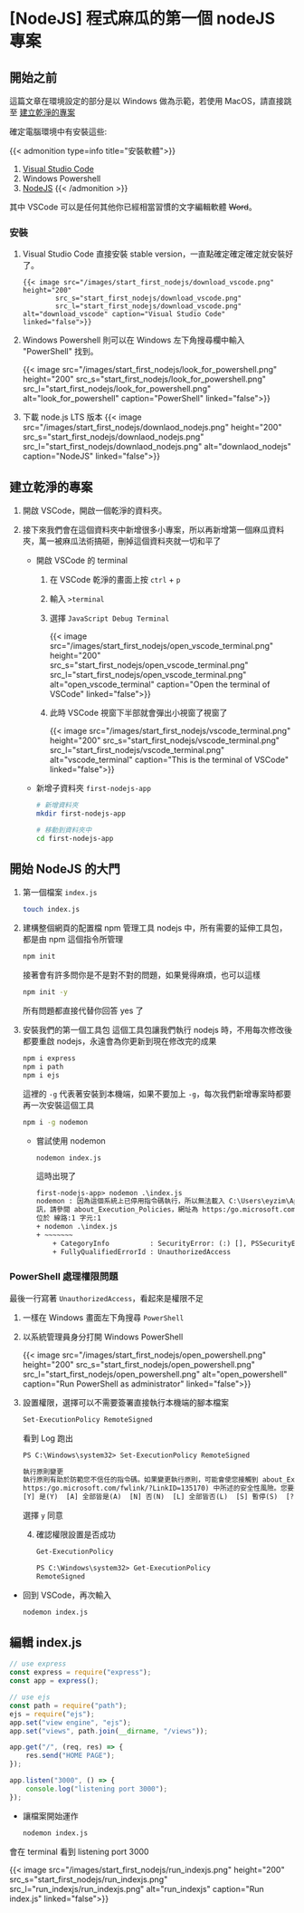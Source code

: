# [NodeJS] 程式麻瓜的第一個 nodeJS 專案


## 開始之前

這篇文章在環境設定的部分是以 Windows 做為示範，若使用 MacOS，請直接跳至 [建立乾淨的專案](#%E5%BB%BA%E7%AB%8B%E4%B9%BE%E6%B7%A8%E7%9A%84%E5%B0%88%E6%A1%88)

確定電腦環境中有安裝這些:

{{< admonition type=info title="安裝軟體">}}

1. [Visual Studio Code](https://code.visualstudio.com/)
2. Windows Powershell
3. [NodeJS](https://nodejs.org/zh-tw/download/)
   {{< /admonition >}}

其中 VSCode 可以是任何其他你已經相當習慣的文字編輯軟體 ~~Word~~。

### 安裝

1.  Visual Studio Code
    直接安裝 stable version，一直點確定確定確定就安裝好了。

        {{< image src="/images/start_first_nodejs/download_vscode.png"  height="200"
                src_s="start_first_nodejs/download_vscode.png"
                src_l="start_first_nodejs/download_vscode.png"
        alt="download_vscode" caption="Visual Studio Code" linked="false">}}

2.  Windows Powershell 則可以在 Windows 左下角搜尋欄中輸入 "PowerShell" 找到。

    {{< image src="/images/start_first_nodejs/look_for_powershell.png"  height="200"
            src_s="start_first_nodejs/look_for_powershell.png"
            src_l="start_first_nodejs/look_for_powershell.png"
    alt="look_for_powershell" caption="PowerShell" linked="false">}}

3.  下載 node.js LTS 版本
    {{< image src="/images/start_first_nodejs/downlaod_nodejs.png"  height="200"
            src_s="start_first_nodejs/downlaod_nodejs.png"
            src_l="start_first_nodejs/downlaod_nodejs.png"
    alt="downlaod_nodejs" caption="NodeJS" linked="false">}}

## 建立乾淨的專案

1. 開啟 VSCode，開啟一個乾淨的資料夾。

2. 接下來我們會在這個資料夾中新增很多小專案，所以再新增第一個麻瓜資料夾，萬一被麻瓜法術搞砸，刪掉這個資料夾就一切和平了

    - 開啟 VSCode 的 terminal

        1. 在 VSCode 乾淨的畫面上按 `ctrl` + `p`

        2. 輸入 `>terminal`

        3. 選擇 `JavaScript Debug Terminal`

            {{< image src="/images/start_first_nodejs/open_vscode_terminal.png"  height="200" src_s="start_first_nodejs/open_vscode_terminal.png"  src_l="start_first_nodejs/open_vscode_terminal.png" alt="open_vscode_terminal" caption="Open the terminal of VSCode" linked="false">}}

        4. 此時 VSCode 視窗下半部就會彈出小視窗了視窗了

            {{< image src="/images/start_first_nodejs/vscode_terminal.png"  height="200" src_s="start_first_nodejs/vscode_terminal.png"  src_l="start_first_nodejs/vscode_terminal.png" alt="vscode_terminal" caption="This is the terminal of VSCode" linked="false">}}

    * 新增子資料夾 `first-nodejs-app`

        ```bash
        # 新增資料夾
        mkdir first-nodejs-app

        # 移動到資料夾中
        cd first-nodejs-app
        ```

## 開始 NodeJS 的大門

1. 第一個檔案 `index.js`

    ```bash
    touch index.js
    ```

2. 建構整個網頁的配置檔 npm 管理工具
   nodejs 中，所有需要的延伸工具包，都是由 npm 這個指令所管理

    ```bash
    npm init
    ```

    接著會有許多問你是不是對不對的問題，如果覺得麻煩，也可以這樣

    ```bash
    npm init -y
    ```

    所有問題都直接代替你回答 yes 了

3. 安裝我們的第一個工具包
   這個工具包讓我們執行 nodejs 時，不用每次修改後都要重啟 nodejs，永遠會為你更新到現在修改完的成果

    ```bash
    npm i express
    npm i path
    npm i ejs
    ```

    這裡的 `-g` 代表著安裝到本機端，如果不要加上 `-g`，每次我們新增專案時都要再一次安裝這個工具

    ```bash
    npm i -g nodemon
    ```

    - 嘗試使用 nodemon

        ```
        nodemon index.js
        ```

        這時出現了

        ```txt
        first-nodejs-app> nodemon .\index.js
        nodemon : 因為這個系統上已停用指令碼執行，所以無法載入 C:\Users\eyzim\AppData\Roaming\npm\nodemon.ps1 檔案。如需詳細資
        訊，請參閱 about_Execution_Policies，網址為 https:/go.microsoft.com/fwlink/?LinkID=135170。
        位於 線路:1 字元:1
        + nodemon .\index.js
        + ~~~~~~~
            + CategoryInfo          : SecurityError: (:) [], PSSecurityException
            + FullyQualifiedErrorId : UnauthorizedAccess
        ```

### PowerShell 處理權限問題

最後一行寫著 `UnauthorizedAccess`，看起來是權限不足

1. 一樣在 Windows 畫面左下角搜尋 `PowerShell`
2. 以系統管理員身分打開 Windows PowerShell

    {{< image src="/images/start_first_nodejs/open_powershell.png"  height="200" src_s="start_first_nodejs/open_powershell.png"  src_l="start_first_nodejs/open_powershell.png" alt="open_powershell" caption="Run PowerShell as administrator" linked="false">}}

3. 設置權限，選擇可以不需要簽署直接執行本機端的腳本檔案

    ```bash
    Set-ExecutionPolicy RemoteSigned
    ```

    看到 Log 跑出

    ```txt
    PS C:\Windows\system32> Set-ExecutionPolicy RemoteSigned

    執行原則變更
    執行原則有助於防範您不信任的指令碼。如果變更執行原則，可能會使您接觸到 about_Execution_Policies 說明主題 (網址為
    https:/go.microsoft.com/fwlink/?LinkID=135170) 中所述的安全性風險。您要變更執行原則嗎?
    [Y] 是(Y)  [A] 全部皆是(A)  [N] 否(N)  [L] 全部皆否(L)  [S] 暫停(S)  [?] 說明 (預設值為 "N"):
    ```

    選擇 `y` 同意

    4. 確認權限設置是否成功

        ```bash
        Get-ExecutionPolicy
        ```

        ```txt
        PS C:\Windows\system32> Get-ExecutionPolicy
        RemoteSigned
        ```

-   回到 VSCode，再次輸入

    ```bash
    nodemon index.js
    ```

## 編輯 index.js

```javascript
// use express
const express = require("express");
const app = express();

// use ejs
const path = require("path");
ejs = require("ejs");
app.set("view engine", "ejs");
app.set("views", path.join(__dirname, "/views"));

app.get("/", (req, res) => {
	res.send("HOME PAGE");
});

app.listen("3000", () => {
	console.log("listening port 3000");
});
```

-   讓檔案開始運作

    ```bash
    nodemon index.js
    ```

會在 terminal 看到 listening port 3000

{{< image src="/images/start_first_nodejs/run_indexjs.png"  height="200" src_s="start_first_nodejs/run_indexjs.png"  src_l="run_indexjs/run_indexjs.png" alt="run_indexjs" caption="Run index.js" linked="false">}}

